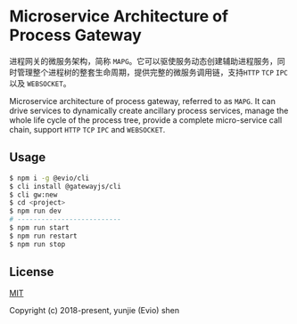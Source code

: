 # Microservice Architecture of Process Gateway

进程网关的微服务架构，简称 `MAPG`。它可以驱使服务动态创建辅助进程服务，同时管理整个进程树的整套生命周期，提供完整的微服务调用链，支持`HTTP` `TCP` `IPC` 以及 `WEBSOCKET`。

Microservice architecture of process gateway, referred to as `MAPG`. It can drive services to dynamically create ancillary process services, manage the whole life cycle of the process tree, provide a complete micro-service call chain, support `HTTP` `TCP` `IPC` and `WEBSOCKET`.

## Usage

```bash
$ npm i -g @evio/cli
$ cli install @gatewayjs/cli
$ cli gw:new
$ cd <project>
$ npm run dev
# --------------------------
$ npm run start
$ npm run restart
$ npm run stop
```

## License

[MIT](http://opensource.org/licenses/MIT)

Copyright (c) 2018-present, yunjie (Evio) shen